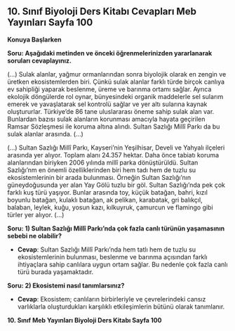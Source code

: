 ## 10. Sınıf Biyoloji Ders Kitabı Cevapları Meb Yayınları Sayfa 100

**Konuya Başlarken**

**Soru: Aşağıdaki metinden ve önceki öğrenmelerinizden yararlanarak soruları cevaplayınız.**

(…) Sulak alanlar, yağmur ormanlarından sonra biyolojik olarak en zengin ve üretken ekosistemlerden biri. Çünkü sulak alanlar farklı türde birçok canlıya ev sahipliği yaparak beslenme, üreme ve barınma ortamı sağlar. Ayrıca ekolojik döngülerde rol oynar, bünyesindeki organik maddelerle sel sularım emerek ve yavaşlatarak sel kontrolü sağlar ve yer altı sularına kaynak oluştururlar. Türkiye’de 86 tane uluslararası öneme sahip sulak alan var. Bunlardan bazısı sulak alanların korunması amacıyla hayata geçirilen Ramsar Sözleşmesi ile koruma altına alındı. Sultan Sazlığı Millî Parkı da bu sulak alanlar arasında. (…)

(…) Sultan Sazlığı Millî Parkı, Kayseri’nin Yeşilhisar, Develi ve Yahyalı ilçeleri arasında yer alıyor. Toplam alanı 24.357 hektar. Daha önce tabiatı koruma alanlarından biriyken 2006 yılında millî parka dönüştürüldü. Sultan Sazlığı’nm en önemli özelliklerinden biri hem tadı hem de tuzlu su ekosistemlerinin bir arada bulunması. Örneğin Sultan Sazlığı’nın güneydoğusunda yer alan Yay Gölü tuzlu bir göl. Sultan Sazlığı’nda pek çok farklı kuş türü yaşıyor. Bunlar arasında toy, küçük batağan, bahri, kızıl boyunlu batağan, kulaklı batağan, ak pelikan, karabatak, gri balıkçıl, balaban, leylek, kuğu, yosun kazı, kılkuyruk, çamurcun ve flamingo gibi türler yer alıyor. (…)

**Soru: 1) Sultan Sazlığı Millî Parkı’nda çok fazla canlı türünün yaşamasının sebebi ne olabilir?**

* **Cevap**: Sultan Sazlığı Millî Parkı’nda hem tatlı hem de tuzlu su ekosistemlerinin bulunması, beslenme ve barınma açısından farklı ihtiyaçlara sahip canlılara uygun ortam sağlar. Bu nedenle çok fazla canlı türü burada yaşamaktadır.

**Soru: 2) Ekosistemi nasıl tanımlarsınız?**

* **Cevap**: Ekosistem; canlıların birbirleriyle ve çevrelerindeki cansız varlıklarla oluşturdukları karşılıklı etkileşimlerin bütünü olarak tanımlanır.

**10. Sınıf Meb Yayınları Biyoloji Ders Kitabı Sayfa 100**